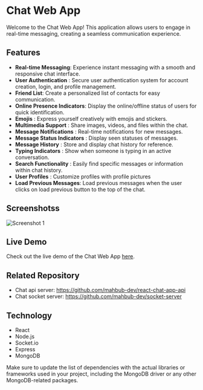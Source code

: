 # Chat Web App

Welcome to the Chat Web App! This application allows users to engage in real-time messaging, creating a seamless communication experience.

## Features

-   **Real-time Messaging**: Experience instant messaging with a smooth and responsive chat interface.
-   **User Authentication** : Secure user authentication system for account creation, login, and profile management.
-   **Friend List**: Create a personalized list of contacts for easy communication.
-   **Online Presence Indicators**: Display the online/offline status of users for quick identification.
-   **Emojis** : Express yourself creatively with emojis and stickers.
-   **Multimedia Support** : Share images, videos, and files within the chat.
-   **Message Notifications** : Real-time notifications for new messages.
-   **Message Status Indicators** : Display seen statuses of messages.
-   **Message History** : Store and display chat history for reference.
-   **Typing Indicators** : Show when someone is typing in an active conversation.
-   **Search Functionality** : Easily find specific messages or information within chat history.
-   **User Profiles** : Customize profiles with profile pictures
-   **Load Previous Messages**:  Load previous messages when the user clicks on load previous button to the top of the chat.

## Screenshotss

![Screenshot 1](https://awesomescreenshot.s3.amazonaws.com/image/2935821/39903678-aeb9acb57919c2a6cd1fa0656195c331.png?X-Amz-Algorithm=AWS4-HMAC-SHA256&X-Amz-Credential=AKIAJSCJQ2NM3XLFPVKA%2F20230517%2Fus-east-1%2Fs3%2Faws4_request&X-Amz-Date=20230517T040904Z&X-Amz-Expires=28800&X-Amz-SignedHeaders=host&X-Amz-Signature=37066eaba129366b8d45615d6271615f5b3c2359cf56d3c51610b00d1dc3cb2b)

## Live Demo

Check out the live demo of the Chat Web App [here](https://react-chat-app-he2w.vercel.app/).

## Related Repository

-   Chat api server: https://github.com/mahbub-dev/react-chat-app-api
-   Chat socket server: https://github.com/mahbub-dev/socket-server

## Technology

-   React
-   Node.js
-   Socket.io
-   Express
-   MongoDB

Make sure to update the list of dependencies with the actual libraries or frameworks used in your project, including the MongoDB driver or any other MongoDB-related packages.
